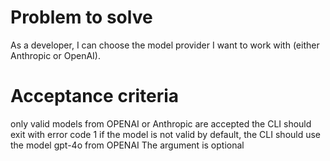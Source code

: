 # Problem to solve

As a developer, I can choose the model provider I want to work with (either 
Anthropic or OpenAI).

# Acceptance criteria

only valid models from OPENAI or Anthropic are accepted
the CLI should exit with error code 1 if the model is not valid
by default, the CLI should use the model gpt-4o from OPENAI
The argument is optional
